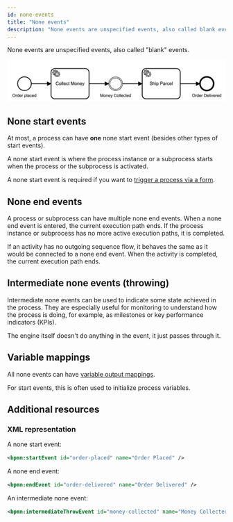 ```yaml
---
id: none-events
title: "None events"
description: "None events are unspecified events, also called blank events."
---
```


None events are unspecified events, also called "blank" events.

![process](assets/none-events.png)

## None start events

At most, a process can have **one** none start event (besides other types of start events).

A none start event is where the process instance or a subprocess starts when the process or the subprocess is activated.

A none start event is required if you want to [trigger a process via a form](../../web-modeler/run-or-publish-your-process.md#publish-via-a-public-form). 

## None end events

A process or subprocess can have multiple none end events. When a none end event is entered, the current execution path ends. If the process instance or subprocess has no more active execution paths, it is completed.

If an activity has no outgoing sequence flow, it behaves the same as it would be connected to a none end event. When the activity is completed, the current execution path ends.

## Intermediate none events (throwing)

Intermediate none events can be used to indicate some state achieved in the process. They are especially useful for monitoring to understand how the process is doing, for example, as milestones or key performance indicators (KPIs).

The engine itself doesn't do anything in the event, it just passes through it.

## Variable mappings

All none events can have [variable output mappings](../../../../components/concepts/variables.md#output-mappings).

For start events, this is often used to initialize process variables.

## Additional resources

### XML representation

A none start event:

```xml
<bpmn:startEvent id="order-placed" name="Order Placed" />
```

A none end event:

```xml
<bpmn:endEvent id="order-delivered" name="Order Delivered" />
```

An intermediate none event:

```xml
<bpmn:intermediateThrowEvent id="money-collected" name="Money Collected" />
```
